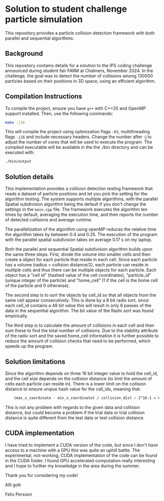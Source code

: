 # Solution to student challenge particle simulation

This repository provides a particle collision detection framework with both parallel and sequential algorithms.

## Background

This repository contains details for a solution to the IPS coding challenge announced during
student fair FARM at Chalmers, November 2024. In the challenge, the goal was to detect the number of collisions among 130000 particles based on their positions in 3D space, using an efficient algorithm.

## Compilation Instructions

To compile the project, ensure you have `g++` with C++20 and OpenMP support 
installed. Then, use the following commands:

```sh
make -j16
```

This will compile the project using optimization flags `-O3`, multithreading flags `-j16` and include 
necessary headers. Change the number after -j to adjust the number of cores that will be used to execute the program. The compiled executable will be available in the the ./bin directory and can be executed with:

```sh
./bin/output
``` 

## Solution details

This implementation provides a collision detection testing framework that reads a dataset of particle positions and let you pick the setting for the algorithm testing. The system supports multiple algorithms, with the parallel Spatial subdivision algorithm being the default if you don't change the settings in the `main.cpp` file. The framework executes the algorithm ten times by default, averaging the execution time, and then reports the number of detected collisions and average runtime.

The parallelization of the algorithm using openMP reduces the relative time the algorithm takes by between 0.4 and 0.25. The execution of the program with the parallel spatial subdivision takes on average 0.17 s on my laptop. 

Both the parallel and sequential Spatial subdivision algorithm builds upon the same three steps. First, divide the volume into smaller cells and then create a object for each particle that reside in each cell. Since each particle has a volume (radius = collision distance/2), each particle can reside in multiple cells and thus there can be multiple objects for each particle. Each object has a "cell id" (hashed value of the cell coordinates), "particle_id"(unique integer of the particle) and "home_cell" (1 if the cell is the home cell of the particle and 0 otherwise).
 
The second step is to sort the objects by cell_id so that all objects from the same cell appear consecutively. This is done by a 8 bit radix sort, since each cell_id contains a 48 bit value this will result in only 6 passes of the data in the sequential algorithm. The bit value of the Radix sort was found empirically. 

The third step is to calculate the amount of collisions in each cell and then sum these to find the total number of collisions. Due to the stability attribute of the radix sort and the saved home_cell information it is further possible to reduce the amount of collision checks that need to be performed, which speeds up the program.

## Solution limitations
Since the algorithm depends on three 16 bit integer value to hold the cell_id, and the cell size depends on the collision distance (to limit the amount of cells each particle can reside in). There is a lower limit on the collision distance to ensure unqiue hash value for the cell_ids, meaning that:

```sh
	(max_x_coordinate - min_x_coordinate) / collision_dist < 2^16-1 = 65535
``` 

This is not any problem with regards to the given data and collision distance, but could become a problem if the trial data or trial collision distance is quite different from the test data or test collision distance.

## CUDA implementation

I have tried to implement a CUDA version of the code, but since I don't have access to a machine with a GPU this was quite an uphill battle. The experimental, not-working, CUDA implementation of the code can be found in the CUDA folder. I found GPU accelerated computation really interesting and I hope to further my knowledge in the area during the summer. 

Thank you for considering my code!

Allt gott

Felix Persson
